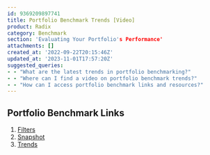 ```yaml
---
id: 9369209897741
title: Portfolio Benchmark Trends [Video]
product: Radix
category: Benchmark
section: 'Evaluating Your Portfolio's Performance'
attachments: []
created_at: '2022-09-22T20:15:46Z'
updated_at: '2023-11-01T17:57:20Z'
suggested_queries:
- - "What are the latest trends in portfolio benchmarking?"
- - "Where can I find a video on portfolio benchmark trends?"
- - "How can I access portfolio benchmark links and resources?"
---
```

## Portfolio Benchmark Links

1. [Filters](https://help.radix.com/hc/en-us/articles/9369324672013-Portfolio-Benchmark-Filters-Video-)
2. [Snapshot](https://help.radix.com/hc/en-us/articles/9369284959373-Portfolio-Benchmark-Snapshot-Video-)
3. [Trends](https://help.radix.com/hc/en-us/articles/9369209897741-Portfolio-Benchmark-Trends-Video-)